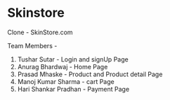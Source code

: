 # Skinstore

Clone - SkinStore.com

Team Members - 
1. Tushar Sutar          - Login and signUp Page
2. Anurag Bhardwaj       - Home Page
3. Prasad Mhaske         - Product and Product detail Page
4. Manoj Kumar Sharma    - cart Page
5. Hari Shankar Pradhan  - Payment Page




